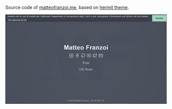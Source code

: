 Source code of [matteofranzoi.me](https://matteofranzoi.me), based on [hermit theme](https://github.com/track3/hermit.git).


![matteofranzoi.me](/images/mySite.png)